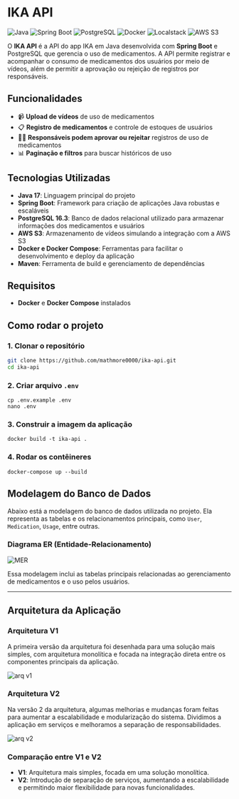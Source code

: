# IKA API

![Java](https://img.shields.io/badge/Java-17-orange)
![Spring Boot](https://img.shields.io/badge/Spring%20Boot-brightgreen)
![PostgreSQL](https://img.shields.io/badge/PostgreSQL-16.3-blue)
![Docker](https://img.shields.io/badge/Docker-27.2.0-blue)
![Localstack](https://img.shields.io/badge/Localstack-1.20.0-blue)
![AWS S3](https://img.shields.io/badge/AWS%20S3-mock%20via%20Localstack-yellowgreen)

O **IKA API** é a API do app IKA em Java desenvolvida com **Spring Boot** e PostgreSQL que gerencia o uso de medicamentos. A API permite registrar e acompanhar o consumo de medicamentos dos usuários por meio de vídeos, além de permitir a aprovação ou rejeição de registros por responsáveis.

## Funcionalidades

- 📹 **Upload de vídeos** de uso de medicamentos
- 📋 **Registro de medicamentos** e controle de estoques de usuários
- 👨‍⚕️ **Responsáveis podem aprovar ou rejeitar** registros de uso de medicamentos
- 📊 **Paginação e filtros** para buscar históricos de uso

## Tecnologias Utilizadas

- **Java 17**: Linguagem principal do projeto
- **Spring Boot**: Framework para criação de aplicações Java robustas e escaláveis
- **PostgreSQL 16.3**: Banco de dados relacional utilizado para armazenar informações dos medicamentos e usuários
- **AWS S3**: Armazenamento de vídeos simulando a integração com a AWS S3
- **Docker e Docker Compose**: Ferramentas para facilitar o desenvolvimento e deploy da aplicação
- **Maven**: Ferramenta de build e gerenciamento de dependências

## Requisitos

- **Docker** e **Docker Compose** instalados

## Como rodar o projeto

### 1. Clonar o repositório

```bash
git clone https://github.com/mathmore0000/ika-api.git
cd ika-api
```

### 2. Criar arquivo `.env`
```
cp .env.example .env
nano .env
```

### 3. Construir a imagem da aplicação
```
docker build -t ika-api .
```

### 4. Rodar os contêineres
```
docker-compose up --build
```

## Modelagem do Banco de Dados

Abaixo está a modelagem do banco de dados utilizada no projeto. Ela representa as tabelas e os relacionamentos principais, como `User`, `Medication`, `Usage`, entre outras.

### Diagrama ER (Entidade-Relacionamento)
![MER](https://github.com/user-attachments/assets/69c3b748-5a95-43e8-9233-248e8abe2044)

Essa modelagem inclui as tabelas principais relacionadas ao gerenciamento de medicamentos e o uso pelos usuários.

---

## Arquitetura da Aplicação

### Arquitetura V1

A primeira versão da arquitetura foi desenhada para uma solução mais simples, com arquitetura monolítica e focada na integração direta entre os componentes principais da aplicação.

![arq v1](https://github.com/user-attachments/assets/9cbb37df-a136-4300-ba6e-cbadf4e74678)

### Arquitetura V2

Na versão 2 da arquitetura, algumas melhorias e mudanças foram feitas para aumentar a escalabilidade e modularização do sistema. Dividimos a aplicação em serviços e melhoramos a separação de responsabilidades.

![arq v2](https://github.com/user-attachments/assets/5539d37c-2a55-4bad-a0b5-1b715789cbca)

### Comparação entre V1 e V2

- **V1**: Arquitetura mais simples, focada em uma solução monolítica.
- **V2**: Introdução de separação de serviços, aumentando a escalabilidade e permitindo maior flexibilidade para novas funcionalidades.

